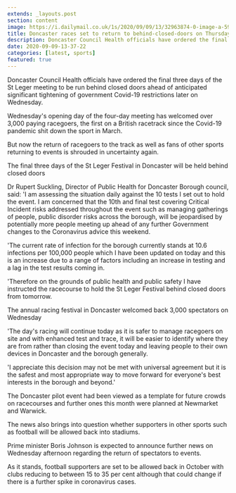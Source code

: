 ```yaml
---
extends: _layouts.post
section: content
image: https://i.dailymail.co.uk/1s/2020/09/09/13/32963874-0-image-a-59_1599654651843.jpg 
title: Doncaster races set to return to behind-closed-doors on Thursday 
description: Doncaster Council Health officials have ordered the final three days of the St Leger meeting to be run behind closed doors ahead of anticipated significant tightening of government restrictions. 
date: 2020-09-09-13-37-22 
categories: [latest, sports] 
featured: true 
--- 
```

Doncaster Council Health officials have ordered the final three days of the St Leger meeting to be run behind closed doors ahead of anticipated significant tightening of government Covid-19 restrictions later on Wednesday.

Wednesday's opening day of the four-day meeting has welcomed over 3,000 paying racegoers, the first on a British racetrack since the Covid-19 pandemic shit down the sport in March.

But now the return of racegoers to the track as well as fans of other sports returning to events is shrouded in uncertainty again.

The final three days of the St Leger Festival in Doncaster will be held behind closed doors

Dr Rupert Suckling, Director of Public Health for Doncaster Borough council, said: 'I am assessing the situation daily against the 10 tests I set out to hold the event. I am concerned that the 10th and final test covering Critical Incident risks addressed throughout the event such as managing gatherings of people, public disorder risks across the borough, will be jeopardised by potentially more people meeting up ahead of any further Government changes to the Coronavirus advice this weekend.

'The current rate of infection for the borough currently stands at 10.6 infections per 100,000 people which I have been updated on today and this is an increase due to a range of factors including an increase in testing and a lag in the test results coming in.

'Therefore on the grounds of public health and public safety I have instructed the racecourse to hold the St Leger Festival behind closed doors from tomorrow.

The annual racing festival in Doncaster welcomed back 3,000 spectators on Wednesday

'The day's racing will continue today as it is safer to manage racegoers on site and with enhanced test and trace, it will be easier to identify where they are from rather than closing the event today and leaving people to their own devices in Doncaster and the borough generally.

'I appreciate this decision may not be met with universal agreement but it is the safest and most appropriate way to move forward for everyone's best interests in the borough and beyond.' 

The Doncaster pilot event had been viewed as a template for future crowds on racecourses and further ones this month were planned at Newmarket and Warwick.

The news also brings into question whether supporters in other sports such as football will be allowed back into stadiums.

Prime minister Boris Johnson is expected to announce further news on Wednesday afternoon regarding the return of spectators to events.

As it stands, football supporters are set to be allowed back in October with clubs reducing to between 15 to 35 per cent although that could change if there is a further spike in coronavirus cases.   

